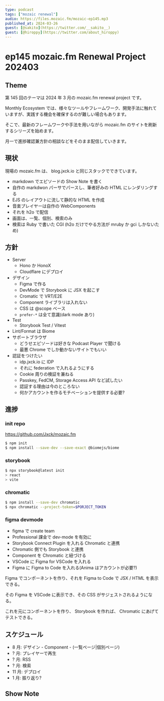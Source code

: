 ```yaml
---
type: podcast
tags: ["mozaic renewal"]
audio: https://files.mozaic.fm/mozaic-ep145.mp3
published_at: 2024-03-26
guest: [@sakito](https://twitter.com/__sakito__)
guest: [@hiroppy](https://twitter.com/about_hiroppy)
---
```


# ep145 mozaic.fm Renewal Project 202403

## Theme

第 145 回のテーマは 2024 年 3 月の mozaic.fm renewal project です。

Monthly Ecosystem では、様々なツールやフレームワーク、開発手法に触れていますが、実践する機会を確保するのが難しい場合もあります。

そこで、最新のフレームワークや手法を用いながら mozaic.fm のサイトを刷新するシリーズを始めます。

月一で進捗確認兼方針の相談などをそのまま配信していきます。


## 現状

現場の mozaic.fm は、 blog.jxck.io と同じスタックでできています。

- markdown でエピソードの Show Note を書く
- 自作の markdwon パーサでパースし、筆者好みの HTML にレンダリングする
- EJS のレイアウトに流して静的な HTML を作成
- 音楽プレイヤーは自作の WebComponents
- それを h2o で配信
- 画面は、一覧、個別、検索のみ
- 検索は Ruby で書いた CGI (h2o だけでやる方法が mruby か gci しかないため)


## 方針

- Server
  - Hono か HonoX
  - Cloudflare にデプロイ
- デザイン
  - Figma で作る
  - DevMode で Storybook に JSX を起こす
  - Cromatic で VRT/E2E
  - Component ライブラリは入れない
  - CSS は @scope ベース
  - `prefer-*` は全て意識(dark mode あり)
- Test
  - Storybook Test / Vitest
- Lint/Format は Biome
- サポートブラウザ
  - どうせエピソードは好きな Podcast Player で聞ける
  - 最悪 Chrome でしか動かないサイトでもいい
- 認証をつけたい
  - idp.jxck.io に IDP
  - それに federation で入れるようにする
  - Cookie 周りの検証を兼ねる
  - Passkey, FedCM, Storage Access API など試したい
  - 認証する理由は今のところない
  - 何かアカウントを作るモチベーションを提供する必要?


## 進捗

### init repo

https://github.com/Jxck/mozaic.fm

```sh
$ npm init
$ npm install --save-dev --save-exact @biomejs/biome
```


### storybook

```sh
$ npx storybook@latest init
> react
> vite
```


### chromatic

```sh
$ npm install --save-dev chromatic
$ npx chromatic --project-token=$PORJECT_TOKEN
```


### figma devmode

- figma で create team
- Professional 課金で dev-mode を有効に
- Storybook Connect Plugin を入れる Chromatic と連携
- Chromatic 側でも Storybook と連携
- Component を Chromatic と紐づける
- VSCode に Figma for VSCode を入れる
- Figma に Figma to Code を入れる(Anima はアカウントが必要?)

Figma でコンポーネントを作り、それを Figma to Code で JSX / HTML を表示できる。

その Figma を VSCode に表示でき、その CSS がサジェストされるようになる。

これを元にコンポーネントを作り、 Storybook を作れば、 Chromatic にあげてテストできる。


## スケジュール

- 8 月: デザイン - Component - (一覧ページ|個別ページ)
- ? 月: プレイヤーで再生
- ? 月: RSS
- ? 月: 検索
- 11 月: デプロイ
- 1 月: 振り返り?


## Show Note